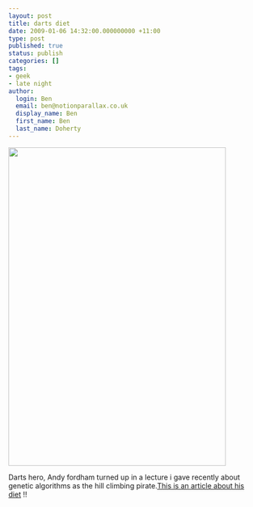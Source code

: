 ```yaml
---
layout: post
title: darts diet
date: 2009-01-06 14:32:00.000000000 +11:00
type: post
published: true
status: publish
categories: []
tags:
- geek
- late night
author:
  login: Ben
  email: ben@notionparallax.co.uk
  display_name: Ben
  first_name: Ben
  last_name: Doherty
---
```

<p><img src="{{ site.baseurl }}/assets/fordham_109478a.jpg" width="430" height="630" /></p>
<p>Darts hero, Andy fordham turned up in a lecture i gave recently about genetic algorithms as the hill climbing pirate.<a href="http://www.independent.co.uk/life-style/health-and-wellbeing/features/andy-fordham-the-darts-diet-1227788.html" target="_blank">This is an article about his diet</a> !!</p>
